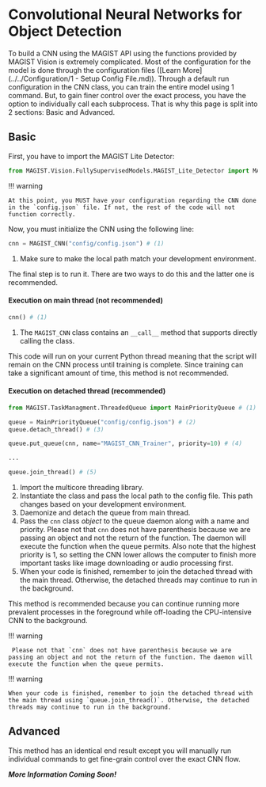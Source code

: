 # Convolutional Neural Networks for Object Detection

To build a CNN using the MAGIST API using the functions provided by MAGIST Vision is extremely complicated. Most of the configuration for the model is done through the configuration files ([Learn More](../../Configuration/1 - Setup Config File.md)). Through a default run configuration in the CNN class, you can train the entire model using 1 command. But, to gain finer control over the exact process, you have the option to individually call each subprocess. That is why this page is split into 2 sections: Basic and Advanced.

## Basic
First, you have to import the MAGIST Lite Detector:

``` py linenums="1"
from MAGIST.Vision.FullySupervisedModels.MAGIST_Lite_Detector import MAGIST_CNN, MAGIST_CNN_Predictor
```

!!! warning
    
    At this point, you MUST have your configuration regarding the CNN done in the `config.json` file. If not, the rest of the code will not function correctly.

Now, you must initialize the CNN using the following line:

``` py linenums="1"
cnn = MAGIST_CNN("config/config.json") # (1)
```

1. Make sure to make the local path match your development environment.

The final step is to run it. There are two ways to do this and the latter one is recommended.

#### Execution on main thread (not recommended)

``` py linenums="1"
cnn() # (1)
```

1. The `MAGIST_CNN` class contains an `__call__` method that supports directly calling the class. 

This code will run on your current Python thread meaning that the script will remain on the CNN process until training is complete. Since training can take a significant amount of time, this method is not recommended.

#### Execution on detached thread (recommended)

``` py linenums="1"
from MAGIST.TaskManagment.ThreadedQueue import MainPriorityQueue # (1)

queue = MainPriorityQueue("config/config.json") # (2)
queue.detach_thread() # (3)

queue.put_queue(cnn, name="MAGIST_CNN_Trainer", priority=10) # (4)

...

queue.join_thread() # (5)
```

1. Import the multicore threading library.
2. Instantiate the class and pass the local path to the config file. This path changes based on your development environment.
3. Daemonize and detach the queue from main thread.
4. Pass the `cnn` class *object* to the queue daemon along with a name and priority. Please not that `cnn` does not have parenthesis because we are passing an object and not the return of the function. The daemon will execute the function when the queue permits. Also note that the highest priority is 1, so setting the CNN lower allows the computer to finish more important tasks like image downloading or audio processing first. 
5. When your code is finished, remember to join the detached thread with the main thread. Otherwise, the detached threads may continue to run in the background. 

This method is recommended because you can continue running more prevalent processes in the foreground while off-loading the CPU-intensive CNN to the background.

!!! warning

     Please not that `cnn` does not have parenthesis because we are passing an object and not the return of the function. The daemon will execute the function when the queue permits.

!!! warning

    When your code is finished, remember to join the detached thread with the main thread using `queue.join_thread()`. Otherwise, the detached threads may continue to run in the background. 

## Advanced
This method has an identical end result except you will manually run individual commands to get fine-grain control over the exact CNN flow. 

***More Information Coming Soon!***
